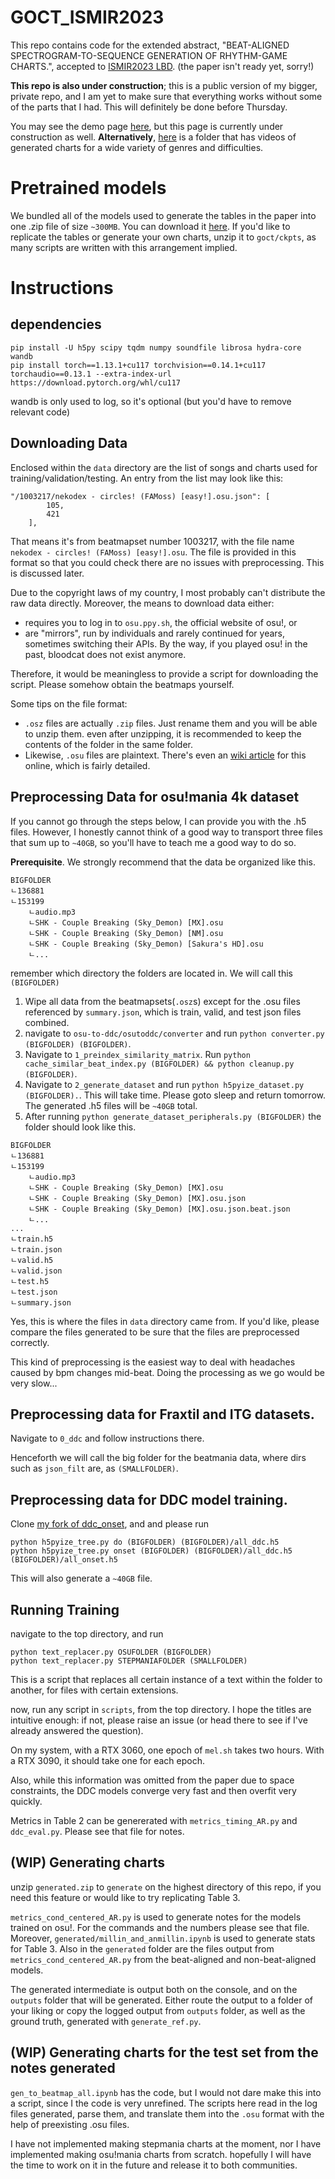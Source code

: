# GOCT_ISMIR2023

This repo contains code for the extended abstract, "BEAT-ALIGNED SPECTROGRAM-TO-SEQUENCE GENERATION OF RHYTHM-GAME CHARTS.", accepted to [ISMIR2023 LBD](https://ismir2023.ismir.net/cflbd/).
(the paper isn't ready yet, sorry!)

**This repo is also under construction**; this is a public version of my bigger, private repo, and I am yet to make sure that everything works without some of the parts that I had. This will definitely be done before Thursday. 

You may see the demo page [here](https://stet-stet.github.io/goct/), but this page is currently under construction as well. **Alternatively**, [here](https://drive.google.com/drive/folders/1vPYGO5TuGdGRiGkI9SsNWtvw1TZjcZPW?usp=sharing) is a folder that has videos of generated charts for a wide variety of genres and difficulties.

# Pretrained models

We bundled all of the models used to generate the tables in the paper into one .zip file of size `~300MB`. You can download it [here](https://drive.google.com/file/d/1d6J7Mtgdvx3ecqrK6K3Eakj136QR2S_9/view?usp=sharing). If you'd like to replicate the tables or generate your own charts, unzip it to `goct/ckpts`, as many scripts are written with this arrangement implied.

# Instructions

## dependencies

```
pip install -U h5py scipy tqdm numpy soundfile librosa hydra-core wandb
pip install torch==1.13.1+cu117 torchvision==0.14.1+cu117 torchaudio==0.13.1 --extra-index-url https://download.pytorch.org/whl/cu117
```

wandb is only used to log, so it's optional (but you'd have to remove relevant code)

## Downloading Data

Enclosed within the `data` directory are the list of songs and charts used for training/validation/testing. An entry from the list may look like this:
```
"/1003217/nekodex - circles! (FAMoss) [easy!].osu.json": [
        105,
        421
    ],
```
That means it's from beatmapset number 1003217, with the file name `nekodex - circles! (FAMoss) [easy!].osu`.
The file is provided in this format so that you could check there are no issues with preprocessing. This is discussed later.

Due to the copyright laws of my country, I most probably can't distribute the raw data directly.
Moreover, the means to download data either:
- requires you to log in to `osu.ppy.sh`, the official website of osu!, or
- are "mirrors", run by individuals and rarely continued for years, sometimes switching their APIs. By the way, if you played osu! in the past, bloodcat does not exist anymore.

Therefore, it would be meaningless to provide a script for downloading the script. Please somehow obtain the beatmaps yourself.

Some tips on the file format:
- `.osz` files are actually `.zip` files. Just rename them and you will be able to unzip them. even after unzipping, it is recommended to keep the contents of the folder in the same folder.
- Likewise, `.osu` files are plaintext. There's even an [wiki article](https://osu.ppy.sh/wiki/en/Client/File_formats/osu_%28file_format%29) for this online, which is fairly detailed.

## Preprocessing Data for osu!mania 4k dataset

If you cannot go through the steps below, I can provide you with the .h5 files. However, I honestly cannot think of a good way to transport three files that sum up to `~40GB`, so you'll have to teach me a good way to do so.

**Prerequisite**. We strongly recommend that the data be organized like this.
```
BIGFOLDER
ㄴ136881
ㄴ153199
    ㄴaudio.mp3
    ㄴSHK - Couple Breaking (Sky_Demon) [MX].osu
    ㄴSHK - Couple Breaking (Sky_Demon) [NM].osu
    ㄴSHK - Couple Breaking (Sky_Demon) [Sakura's HD].osu
    ㄴ...
```
remember which directory the folders are located in. We will call this `(BIGFOLDER)`

1. Wipe all data from the beatmapsets(`.osz`s) except for the .osu files referenced by `summary.json`, which is train, valid, and test json files combined.
2. navigate to `osu-to-ddc/osutoddc/converter` and run `python converter.py (BIGFOLDER) (BIGFOLDER)`. 
3. Navigate to `1_preindex_similarity_matrix`. Run `python cache_similar_beat_index.py (BIGFOLDER) && python cleanup.py (BIGFOLDER)`.
4. Navigate to `2_generate_dataset` and run `python h5pyize_dataset.py (BIGFOLDER).`. This will take time. Please goto sleep and return tomorrow. The generated .h5 files will be `~40GB` total.
5. After running `python generate_dataset_peripherals.py (BIGFOLDER)` the folder should look like this.
```
BIGFOLDER
ㄴ136881
ㄴ153199
    ㄴaudio.mp3
    ㄴSHK - Couple Breaking (Sky_Demon) [MX].osu
    ㄴSHK - Couple Breaking (Sky_Demon) [MX].osu.json
    ㄴSHK - Couple Breaking (Sky_Demon) [MX].osu.json.beat.json
    ㄴ...
...
ㄴtrain.h5
ㄴtrain.json
ㄴvalid.h5
ㄴvalid.json
ㄴtest.h5
ㄴtest.json
ㄴsummary.json
```
Yes, this is where the files in `data` directory came from. If you'd like, please compare the files generated to be sure that the files are preprocessed correctly.

This kind of preprocessing is the easiest way to deal with headaches caused by bpm changes mid-beat. Doing the processing as we go would be very slow...

## Preprocessing data for Fraxtil and ITG datasets.

Navigate to `0_ddc` and follow instructions there. 

Henceforth we will call the big folder for the beatmania data, where dirs such as `json_filt` are, as `(SMALLFOLDER)`.

## Preprocessing data for DDC model training.

Clone [my fork of ddc_onset](https://github.com/stet-stet/ddc_onset), and and please run
```
python h5pyize_tree.py do (BIGFOLDER) (BIGFOLDER)/all_ddc.h5
python h5pyize_tree.py onset (BIGFOLDER) (BIGFOLDER)/all_ddc.h5 (BIGFOLDER)/all_onset.h5
```
This will also generate a `~40GB` file.

## Running Training

navigate to the top directory, and run 
```
python text_replacer.py OSUFOLDER (BIGFOLDER)
python text_replacer.py STEPMANIAFOLDER (SMALLFOLDER)
```
This is a script that replaces all certain instance of a text within the folder to another, for files with certain extensions.

now, run any script in `scripts`, from the top directory. I hope the titles are intuitive enough: if not, please raise an issue (or head there to see if I've already answered the question).

On my system, with a RTX 3060, one epoch of `mel.sh` takes two hours. With a RTX 3090, it should take one for each epoch.

Also, while this information was omitted from the paper due to space constraints, the DDC models converge very fast and then overfit very quickly.

Metrics in Table 2 can be genererated with `metrics_timing_AR.py` and `ddc_eval.py`. Please see that file for notes.

## (WIP) Generating charts

unzip `generated.zip` to `generate` on the highest directory of this repo, if you need this feature or would like to try replicating Table 3.

`metrics_cond_centered_AR.py` is used to generate notes for the models trained on osu!. For the commands and the numbers please see that file. Moreover, `generated/millin_and_anmillin.ipynb` is used to generate stats for Table 3. Also in the `generated` folder are the files output from `metrics_cond_centered_AR.py` from the beat-aligned and non-beat-aligned models.

The generated intermediate is output both on the console, and on the `outputs` folder that will be generated. Either route the output to a folder of your liking or copy the logged output from `outputs` folder, as well as the ground truth, generated with `generate_ref.py`.


## (WIP) Generating charts for the test set from the notes generated

`gen_to_beatmap_all.ipynb` has the code, but I would not dare make this into a script, since I the code is very unrefined. The scripts here read in the log files generated, parse them, and translate them into the `.osu` format with the help of preexisting .osu files.

I have not implemented making stepmania charts at the moment, nor I have implemented making osu!mania charts from scratch. hopefully I will have the time to work on it in the future and release it to both communities.
